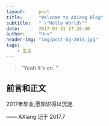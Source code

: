```yaml
---
layout:     post
title:      "Welcome to AXiang Blog"
subtitle:   " \"Hello World\""
date:       2017-07-31 17:20:40
author:     "Hux"
header-img: "img/post-bg-2015.jpg"
tags:
    - 生活
---
```


> “Yeah It's on. ”


## 前言和正文

2017年毕业,愿知识得以沉淀.




—— AXiang 记于 2017.7
